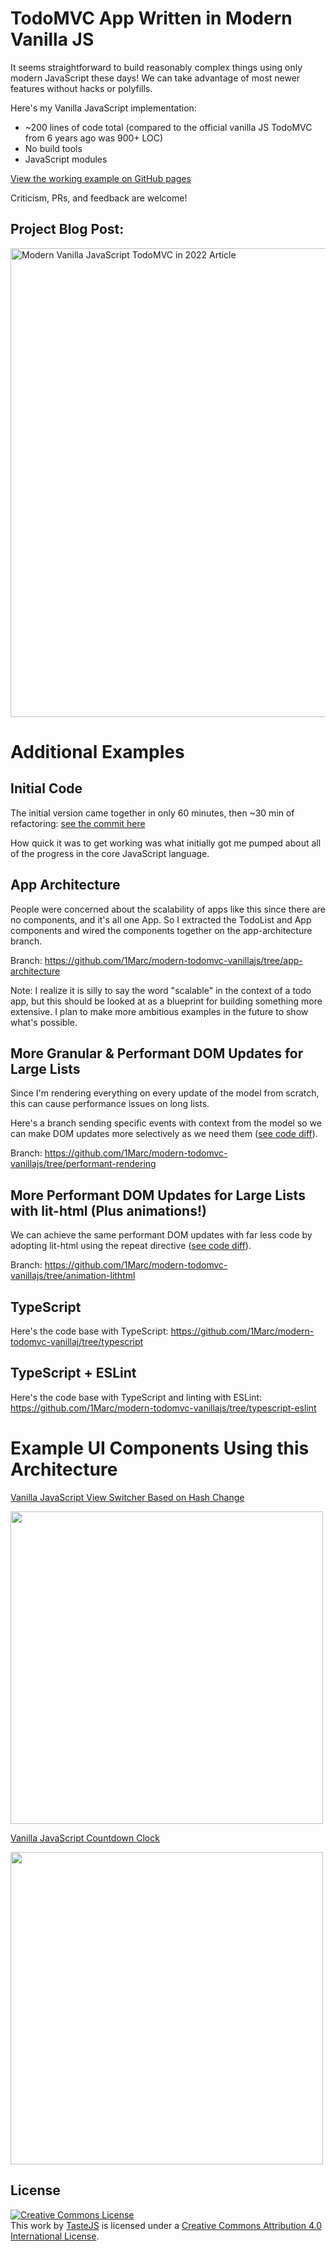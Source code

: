# TodoMVC App Written in Modern Vanilla JS

It seems straightforward to build reasonably complex things using only modern JavaScript these days! We can take advantage of most newer features without hacks or polyfills.

Here's my Vanilla JavaScript implementation:

- ~200 lines of code total (compared to the official vanilla JS TodoMVC from 6 years ago was 900+ LOC)
- No build tools
- JavaScript modules

<a href="https://1marc.github.io/modern-todomvc-vanillajs/" target="_new">View the working example on GitHub pages</a>

Criticism, PRs, and feedback are welcome!

## Project Blog Post:

[<img alt="Modern Vanilla JavaScript TodoMVC in 2022 Article" width="750" src="https://static.frontendmasters.com/assets/blog/2022/vanilla-javascript-todomvc.jpg" />](https://frontendmasters.com/blog/vanilla-javascript-todomvc/)

# Additional Examples

## Initial Code

The initial version came together in only 60 minutes, then ~30 min of refactoring: [see the commit here](https://github.com/1Marc/modern-todomvc-vanillajs/tree/fb3c61ed104c440f0c29e3a074b6777c791aa2f6)

How quick it was to get working was what initially got me pumped about all of the progress in the core JavaScript language.

## App Architecture

People were concerned about the scalability of apps like this since there are no components, and it's all one App. So I extracted the TodoList and App components and wired the components together on the app-architecture branch.

Branch: https://github.com/1Marc/modern-todomvc-vanillajs/tree/app-architecture

Note: I realize it is silly to say the word "scalable" in the context of a todo app, but this should be looked at as a blueprint for building something more extensive. I plan to make more ambitious examples in the future to show what's possible.

## More Granular & Performant DOM Updates for Large Lists

Since I'm rendering everything on every update of the model from scratch, this can cause performance issues on long lists.

Here's a branch sending specific events with context from the model so we can make DOM updates more selectively as we need them ([see code diff](https://github.com/1Marc/modern-todomvc-vanillajs/commit/fc89da1a6bd15489d5256575a4e193e11efd8d43)).

Branch: https://github.com/1Marc/modern-todomvc-vanillajs/tree/performant-rendering

## More Performant DOM Updates for Large Lists with lit-html (Plus animations!)

We can achieve the same performant DOM updates with far less code by adopting lit-html using the repeat directive ([see code diff](https://github.com/1Marc/modern-todomvc-vanillajs/commit/ef86a73166029991dc88c649f7ec4931a2a96c86)).

Branch: https://github.com/1Marc/modern-todomvc-vanillajs/tree/animation-lithtml

## TypeScript

Here's the code base with TypeScript: https://github.com/1Marc/modern-todomvc-vanillaj/tree/typescript

## TypeScript + ESLint

Here's the code base with TypeScript and linting with ESLint: https://github.com/1Marc/modern-todomvc-vanillajs/tree/typescript-eslint

# Example UI Components Using this Architecture

[Vanilla JavaScript View Switcher Based on Hash Change](https://codepen.io/1Marc/pen/poLmXZR)

<a href="https://codepen.io/1Marc/pen/poLmXZR"><img src="https://user-images.githubusercontent.com/19269/189225506-1c1838e1-5b2a-408b-802a-dfe71b2f703c.png" width="500" /></a>

[Vanilla JavaScript Countdown Clock](https://codepen.io/1Marc/pen/bGvPRdy)

<a href="https://codepen.io/1Marc/pen/bGvPRdy"><img src="https://user-images.githubusercontent.com/19269/189225317-bb2ce1fb-a734-4193-beb1-670b5d6fbb04.png" width="500" /></a>

## License

<a rel="license" href="http://creativecommons.org/licenses/by/4.0/deed.en_US"><img alt="Creative Commons License" style="border-width:0" src="http://i.creativecommons.org/l/by/4.0/80x15.png" /></a><br />This <span xmlns:dct="http://purl.org/dc/terms/" href="http://purl.org/dc/dcmitype/InteractiveResource" rel="dct:type">work</span> by <a xmlns:cc="http://creativecommons.org/ns#" href="http://sindresorhus.com" property="cc:attributionName" rel="cc:attributionURL">TasteJS</a> is licensed under a <a rel="license" href="http://creativecommons.org/licenses/by/4.0/deed.en_US">Creative Commons Attribution 4.0 International License</a>.
